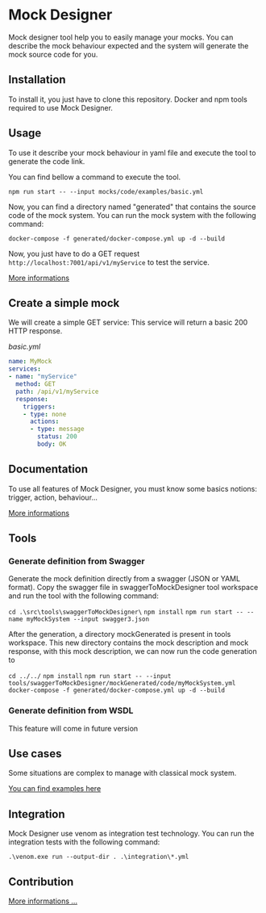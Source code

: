 # Mock Designer
Mock designer tool help you to easily manage your mocks. You can describe the mock behaviour expected and the system will generate the mock source code for you.

## Installation

To install it, you just have to clone this repository.
Docker and npm tools required to use Mock Designer.

## Usage

To use it describe your mock behaviour in yaml file and execute the tool to generate the code link.

You can find bellow a command to execute the tool.

`npm run start -- --input mocks/code/examples/basic.yml`

Now, you can find a directory named "generated" that contains the source code of the mock system.
You can run the mock system with the following command:

`docker-compose -f generated/docker-compose.yml up -d --build`

Now, you just have to do a GET request `http://localhost:7001/api/v1/myService` to test the service.

[More informations](https://github.com/kevinramage/mockDesigner/blob/master/doc/commandLine.md)

## Create a simple mock

We will create a simple GET service:
This service will return a basic 200 HTTP response.

*basic.yml*
```yaml
name: MyMock
services:
- name: "myService"
  method: GET
  path: /api/v1/myService
  response:
    triggers:
    - type: none
      actions:
      - type: message
        status: 200
        body: OK
```

## Documentation

To use all features of Mock Designer, you must know some basics notions: trigger, action, behaviour...

[More informations](https://github.com/kevinramage/mockDesigner/blob/master/doc/mockDesigner.md)

## Tools

### Generate definition from Swagger

Generate the mock definition directly from a swagger (JSON or YAML format).
Copy the swagger file in swaggerToMockDesigner tool workspace and run the tool with the following command:

`cd .\src\tools\swaggerToMockDesigner\`
`npm install`
`npm run start -- --name myMockSystem --input swagger3.json`

After the generation, a directory mockGenerated is present in tools workspace.
This new directory contains the mock description and mock response, with this mock description, we can now run the code generation to 

`cd ../../`
`npm install`
`npm run start -- --input tools/swaggerToMockDesigner/mockGenerated/code/myMockSystem.yml`
`docker-compose -f generated/docker-compose.yml up -d --build`

### Generate definition from WSDL

This feature will come in future version

## Use cases

Some situations are complex to manage with classical mock system.

[You can find examples here](https://github.com/kevinramage/mockDesigner/blob/master/doc/usecase.md)

## Integration

Mock Designer use venom as integration test technology. You can run the integration tests with the following command:

`.\venom.exe run --output-dir . .\integration\*.yml`

## Contribution

[More informations ...](https://github.com/kevinramage/mockDesigner/blob/master/CONTRIBUTING.md)